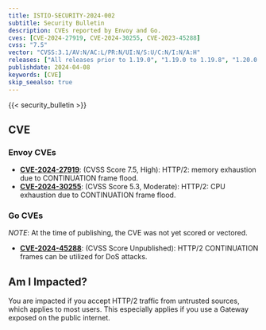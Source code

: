 ```yaml
---
title: ISTIO-SECURITY-2024-002
subtitle: Security Bulletin
description: CVEs reported by Envoy and Go.
cves: [CVE-2024-27919, CVE-2024-30255, CVE-2023-45288]
cvss: "7.5"
vector: "CVSS:3.1/AV:N/AC:L/PR:N/UI:N/S:U/C:N/I:N/A:H"
releases: ["All releases prior to 1.19.0", "1.19.0 to 1.19.8", "1.20.0 to 1.20.4", "1.21.0"]
publishdate: 2024-04-08
keywords: [CVE]
skip_seealso: true
---
```


{{< security_bulletin >}}

## CVE

### Envoy CVEs

- __[CVE-2024-27919](https://github.com/envoyproxy/envoy/security/advisories/GHSA-gghf-vfxp-799r)__: (CVSS Score 7.5, High): HTTP/2: memory exhaustion due to CONTINUATION frame flood.
- __[CVE-2024-30255](https://github.com/envoyproxy/envoy/security/advisories/GHSA-j654-3ccm-vfmm)__: (CVSS Score 5.3, Moderate): HTTP/2: CPU exhaustion due to CONTINUATION frame flood.

### Go CVEs

*NOTE*: At the time of publishing, the CVE was not yet scored or vectored.

- __[CVE-2024-45288](https://nvd.nist.gov/vuln/detail/CVE-2023-45288)__: (CVSS Score Unpublished): HTTP/2 CONTINUATION frames can be utilized for DoS attacks.

## Am I Impacted?

You are impacted if you accept HTTP/2 traffic from untrusted sources, which applies to most users. This especially applies if you use a Gateway exposed on the public internet.
